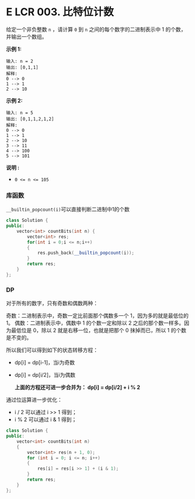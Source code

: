 # E LCR 003. 比特位计数

给定一个非负整数 `n` ，请计算 `0` 到 `n` 之间的每个数字的二进制表示中 1 的个数，并输出一个数组。

 

**示例 1:**

```
输入: n = 2
输出: [0,1,1]
解释: 
0 --> 0
1 --> 1
2 --> 10
```

**示例 2:**

```
输入: n = 5
输出: [0,1,1,2,1,2]
解释:
0 --> 0
1 --> 1
2 --> 10
3 --> 11
4 --> 100
5 --> 101
```

 

**说明 :**

- `0 <= n <= 105`



### 库函数

`__builtin_popcount(i)`可以直接判断二进制中1的个数

```cpp
class Solution {
public:
    vector<int> countBits(int n) {
        vector<int> res;
        for(int i = 0;i <= n;i++)
        {
            res.push_back(__builtin_popcount(i));
        }
        return res;
    }
};
```



### DP

对于所有的数字，只有奇数和偶数两种：

奇数：二进制表示中，奇数一定比前面那个偶数多一个 1，因为多的就是最低位的 1。
偶数：二进制表示中，偶数中 1 的个数一定和除以 2 之后的那个数一样多。因为最低位是 0，除以 2 就是右移一位，也就是把那个 0 抹掉而已，所以 1 的个数是不变的。

所以我们可以得到如下的状态转移方程：

- dp[i] = dp[i-1]，当i为奇数

- dp[i] = dp[i/2]，当i为偶数

  

  **上面的方程还可进一步合并为： dp[i] = dp[i/2] + i % 2**

通过位运算进一步优化：

- i / 2 可以通过 i >> 1 得到；
- i % 2 可以通过 i & 1 得到；



```cpp
class Solution {
public:
    vector<int> countBits(int n) 
    {
        vector<int> res(n + 1, 0);
        for (int i = 0; i <= n; i++)
        {
            res[i] = res[i >> 1] + (i & 1);
        }
        return res;
    }
};
```

